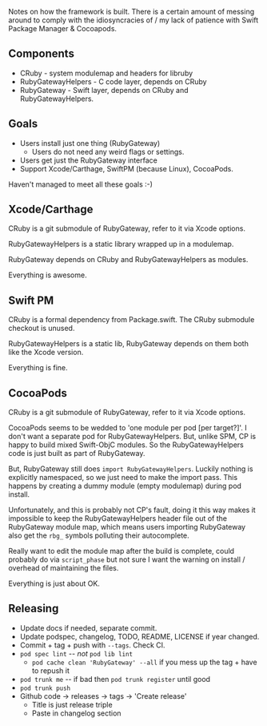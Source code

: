 Notes on how the framework is built.  There is a certain amount of messing
around to comply with the idiosyncracies of / my lack of patience with
Swift Package Manager & Cocoapods.

## Components 

* CRuby - system modulemap and headers for libruby
* RubyGatewayHelpers - C code layer, depends on CRuby
* RubyGateway - Swift layer, depends on CRuby and RubyGatewayHelpers.

## Goals 

* Users install just one thing (RubyGateway)
  * Users do not need any weird flags or settings.
* Users get just the RubyGateway interface
* Support Xcode/Carthage, SwiftPM (because Linux), CocoaPods.

Haven't managed to meet all these goals :-)

## Xcode/Carthage

CRuby is a git submodule of RubyGateway, refer to it via Xcode options.

RubyGatewayHelpers is a static library wrapped up in a modulemap.

RubyGateway depends on CRuby and RubyGatewayHelpers as modules.

Everything is awesome.

## Swift PM 

CRuby is a formal dependency from Package.swift.  The CRuby submodule
checkout is unused.

RubyGatewayHelpers is a static lib, RubyGateway depends on them both like
the Xcode version.

Everything is fine.

## CocoaPods

CRuby is a git submodule of RubyGateway, refer to it via Xcode options.

CocoaPods seems to be wedded to 'one module per pod [per target?]'.  I
don't want a separate pod for RubyGatewayHelpers.  But, unlike SPM, CP is
happy to build mixed Swift-ObjC modules.  So the RubyGatewayHelpers code
is just built as part of RubyGateway.

But, RubyGateway still does `import RubyGatewayHelpers`.  Luckily nothing is
explicitly namespaced, so we just need to make the import pass.  This happens
by creating a dummy module (empty modulemap) during pod install.

Unfortunately, and this is probably not CP's fault, doing it this way makes
it impossible to keep the RubyGatewayHelpers header file out of the RubyGateway
module map, which means users importing RubyGateway also get the `rbg_` symbols
polluting their autocomplete.

Really want to edit the module map after the build is complete, could probably
do via `script_phase` but not sure I want the warning on install / overhead of
maintaining the files.

Everything is just about OK.

## Releasing

* Update docs if needed, separate commit.
* Update podspec, changelog, TODO, README, LICENSE if year changed.
* Commit + tag + push with `--tags`.  Check CI.
* `pod spec lint` -- *not* `pod lib lint`
  * `pod cache clean 'RubyGateway' --all` if you mess up the tag + have to repush it
* `pod trunk me` -- if bad then `pod trunk register` until good
* `pod trunk push`
* Github code -> releases -> tags -> 'Create release'
  * Title is just release triple
  * Paste in changelog section
